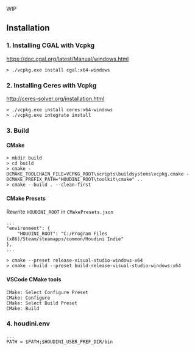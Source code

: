WIP
## Installation
### 1. Installing CGAL with Vcpkg
https://doc.cgal.org/latest/Manual/windows.html
```
> ./vcpkg.exe install cgal:x64-windows
```

### 2. Installing Ceres with Vcpkg
http://ceres-solver.org/installation.html
```
> ./vcpkg.exe install ceres:x64-windows
> ./vcpkg.exe integrate install
```
  
### 3. Build
#### CMake
```
> mkdir build
> cd build
> cmake -DCMAKE_TOOLCHAIN_FILE=VCPKG_ROOT\scripts\buildsystems\vcpkg.cmake -DCMAKE_PREFIX_PATH="HOUDINI_ROOT\toolkit\cmake" ..
> cmake --build . --clean-first
```
#### CMake Presets
Rewrite `HOUDINI_ROOT` in `CMakePresets.json`  
```
...
"environment": {
    "HOUDINI_ROOT": "C:/Program Files (x86)/Steam/steamapps/common/Houdini Indie"
},
...
```  
```
> cmake --preset release-visual-studio-windows-x64
> cmake --build --preset build-release-visual-studio-windows-x64
```
  
#### VSCode CMake tools
`CMake: Select Configure Preset`  
`CMake: Configure`  
`CMake: Select Build Preset`  
`CMake: Build`  

### 4. houdini.env
```
...
PATH = $PATH;$HOUDINI_USER_PREF_DIR/bin
```